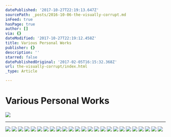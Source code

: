 ```yaml
---
datePublished: '2017-10-27T22:19:13.647Z'
sourcePath: _posts/2016-10-06-the-visually-corrupt.md
inFeed: true
hasPage: true
author: []
via: {}
dateModified: '2017-10-27T22:19:12.458Z'
title: Various Personal Works
publisher: {}
description: ''
starred: false
datePublishedOriginal: '2017-02-05T16:15:32.368Z'
url: the-visually-corrupt/index.html
_type: Article

---
```

# Various Personal Works
![](https://the-grid-user-content.s3-us-west-2.amazonaws.com/6436e980-9d53-4e5f-9ebb-e52c272bd8e2.jpg)

---

![](https://s3-us-west-2.amazonaws.com/the-grid-img/p/a9aa94f898ed4953c1a7a538a0650e158acc2a69.jpg)
![](https://s3-us-west-2.amazonaws.com/the-grid-img/p/6747baef04f1bf8e9051d5196c93bbd5fb07a492.jpg)
![](https://the-grid-user-content.s3-us-west-2.amazonaws.com/bb260add-ee8b-4516-bbaa-00bdaccf8a88.jpg)
![](https://the-grid-user-content.s3-us-west-2.amazonaws.com/61786344-1698-45c2-866e-56d834759e5b.jpg)
![](https://the-grid-user-content.s3-us-west-2.amazonaws.com/8a8dcaf9-1181-4cc6-8057-09bce3a50e5d.jpg)
![](https://s3-us-west-2.amazonaws.com/the-grid-img/p/c7d502382468b936bbcd4f76bbf1fdcf72327643.jpg)
![](https://the-grid-user-content.s3-us-west-2.amazonaws.com/9e066c7d-869f-4456-b3b8-752726ff9968.jpg)
![](https://the-grid-user-content.s3-us-west-2.amazonaws.com/0143303d-313b-4d38-b73f-1bf2f454b91b.jpg)
![](https://the-grid-user-content.s3-us-west-2.amazonaws.com/216e6774-bc23-4cec-90fa-d0b96a1c2646.jpg)
![](https://the-grid-user-content.s3-us-west-2.amazonaws.com/427b33dd-590f-4a1c-9918-ea4b07e3cabb.jpg)
![](https://the-grid-user-content.s3-us-west-2.amazonaws.com/f1645edb-ceb1-4f19-8652-68ead6d78f33.jpg)
![](https://the-grid-user-content.s3-us-west-2.amazonaws.com/1c5bc220-d15a-41c9-84ef-4f88c1e70c44.jpg)
![](https://s3-us-west-2.amazonaws.com/the-grid-img/p/292ef6f3619e46bd68b1b07f17c1a7bcec7b7f0c.jpg)
![](https://the-grid-user-content.s3-us-west-2.amazonaws.com/f3be2ba9-2a86-4538-bbd5-bfa126d8114f.jpg)
![](https://the-grid-user-content.s3-us-west-2.amazonaws.com/67ead2f3-5e52-4815-82b5-fc4c5d243bd9.jpg)
![](https://s3-us-west-2.amazonaws.com/the-grid-img/p/fdc92067a17f0bfa8294c208f3a666eb4a31adfa.jpg)
![](https://s3-us-west-2.amazonaws.com/the-grid-img/p/2ba1cce103c359e41dc9f65ca3d43942ce09a2bf.jpg)
![](https://s3-us-west-2.amazonaws.com/the-grid-img/p/ab553031e1e2877b6b52f968daac826b100721a4.jpg)
![](https://s3-us-west-2.amazonaws.com/the-grid-img/p/18c1c672b75a498565c51764987b56c06164d907.jpg)
![](https://s3-us-west-2.amazonaws.com/the-grid-img/p/418d0d40bc1963864111e94da3eb463341c2b94a.jpg)
![](https://s3-us-west-2.amazonaws.com/the-grid-img/p/1bcf27a3e722a9bafd85e0d2fc26af3d1c46cbaf.jpg)
![](https://the-grid-user-content.s3-us-west-2.amazonaws.com/7f9b4870-ec14-4d0d-97c5-4544e5d61ac8.jpg)
![](https://the-grid-user-content.s3-us-west-2.amazonaws.com/0f22b902-08b6-4f9e-9ba0-1b0679ffae69.jpg)
![](https://the-grid-user-content.s3-us-west-2.amazonaws.com/c9e8e12d-bfe3-4a3f-af7c-409269bc162d.jpg)
![](https://the-grid-user-content.s3-us-west-2.amazonaws.com/1922a8b4-320b-4f26-84e7-371267ef0d74.jpg)